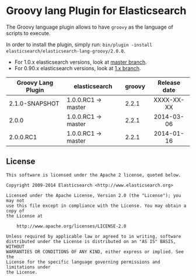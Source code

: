 Groovy lang Plugin for Elasticsearch
==================================

The Groovy language plugin allows to have `groovy` as the language of scripts to execute.

In order to install the plugin, simply run: `bin/plugin -install elasticsearch/elasticsearch-lang-groovy/2.0.0`.

* For 1.0.x elasticsearch versions, look at [master branch](https://github.com/elasticsearch/elasticsearch-lang-groovy/tree/master).
* For 0.90.x elasticsearch versions, look at [1.x branch](https://github.com/elasticsearch/elasticsearch-lang-groovy/tree/1.x).


|     Groovy Lang Plugin      |    elasticsearch    |  groovy  | Release date |
|-----------------------------|---------------------|----------|:------------:|
| 2.1.0-SNAPSHOT              | 1.0.0.RC1 -> master |  2.2.1   |  XXXX-XX-XX  |
| 2.0.0                       | 1.0.0.RC1 -> master |  2.2.1   |  2014-03-06  |
| 2.0.0.RC1                   | 1.0.0.RC1 -> master |  2.2.1   |  2014-01-16  |

License
-------

    This software is licensed under the Apache 2 license, quoted below.

    Copyright 2009-2014 Elasticsearch <http://www.elasticsearch.org>

    Licensed under the Apache License, Version 2.0 (the "License"); you may not
    use this file except in compliance with the License. You may obtain a copy of
    the License at

        http://www.apache.org/licenses/LICENSE-2.0

    Unless required by applicable law or agreed to in writing, software
    distributed under the License is distributed on an "AS IS" BASIS, WITHOUT
    WARRANTIES OR CONDITIONS OF ANY KIND, either express or implied. See the
    License for the specific language governing permissions and limitations under
    the License.
